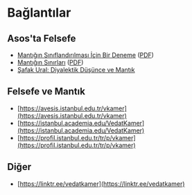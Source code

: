 # Bağlantılar

## Asos'ta Felsefe

* [Mantığın Sınıflandırılması İçin Bir Deneme](https://drive.google.com/file/d/1Rn4a-2qQY_dNk1UAgUOaNa8_gvmRvkWe/view?usp=sharing) ([PDF](https://drive.google.com/uc?export=download&id=1Rn4a-2qQY_dNk1UAgUOaNa8_gvmRvkWe))
* [Mantığın Sınırları](https://drive.google.com/file/d/1P7Omv6h51ogjqPqe4DgU9nVV2qXcKdzv/view?usp=sharing) ([PDF](https://drive.google.com/uc?export=download&id=1P7Omv6h51ogjqPqe4DgU9nVV2qXcKdzv))
* [Şafak Ural: Diyalektik Düşünce ve Mantık](https://dergipark.org.tr/tr/download/article-file/14399)

## Felsefe ve Mantık

* [https://avesis.istanbul.edu.tr/vkamer](https://avesis.istanbul.edu.tr/vkamer)
* [https://istanbul.academia.edu/VedatKamer](https://istanbul.academia.edu/VedatKamer)
* [https://profil.istanbul.edu.tr/tr/p/vkamer](https://profil.istanbul.edu.tr/tr/p/vkamer)

## Diğer

* [https://linktr.ee/vedatkamer](https://linktr.ee/vedatkamer)
